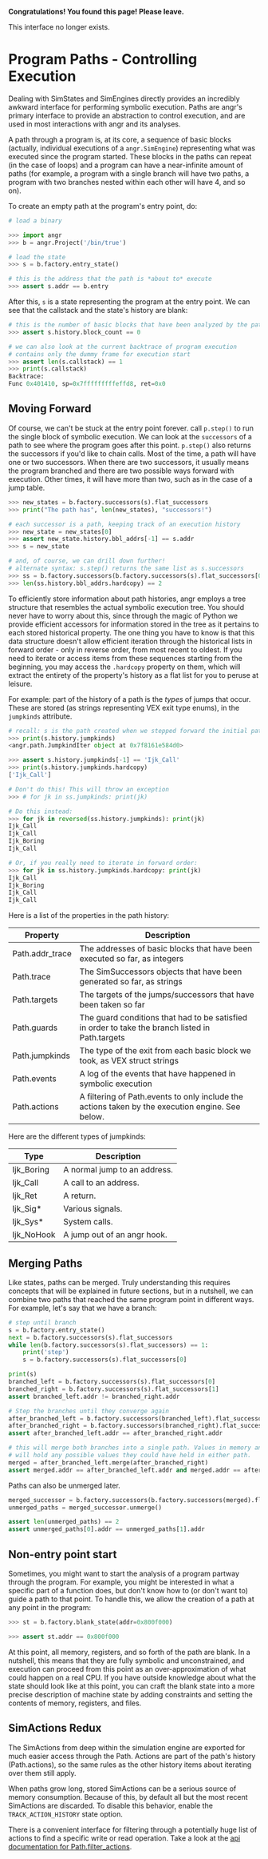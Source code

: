 **Congratulations! You found this page! Please leave.**

This interface no longer exists.

Program Paths - Controlling Execution
=====================================

Dealing with SimStates and SimEngines directly provides an incredibly awkward interface for performing symbolic execution.
Paths are angr's primary interface to provide an abstraction to control execution, and are used in most interactions with angr and its analyses.

A path through a program is, at its core, a sequence of basic blocks (actually, individual executions of a `angr.SimEngine`) representing what was executed since the program started.
These blocks in the paths can repeat (in the case of loops) and a program can have a near-infinite amount of paths (for example, a program with a single branch will have two paths, a program with two branches nested within each other will have 4, and so on).

To create an empty path at the program's entry point, do:

```python
# load a binary

>>> import angr
>>> b = angr.Project('/bin/true')

# load the state
>>> s = b.factory.entry_state()

# this is the address that the path is *about to* execute
>>> assert s.addr == b.entry
```

After this, `s` is a state representing the program at the entry point.
We can see that the callstack and the state's history are blank:

```python
# this is the number of basic blocks that have been analyzed by the path
>>> assert s.history.block_count == 0

# we can also look at the current backtrace of program execution
# contains only the dummy frame for execution start
>>> assert len(s.callstack) == 1
>>> print(s.callstack)
Backtrace:
Func 0x401410, sp=0x7fffffffffeffd8, ret=0x0
```

## Moving Forward

Of course, we can't be stuck at the entry point forever. call `p.step()` to run the single block of symbolic execution.
We can look at the `successors` of a path to see where the program goes after this point. `p.step()` also returns the successors if you'd like to chain calls.
Most of the time, a path will have one or two successors. When there are two successors, it usually means the program branched and there are two possible ways forward with execution. Other times, it will have more than two, such as in the case of a jump table.

```python
>>> new_states = b.factory.successors(s).flat_successors
>>> print("The path has", len(new_states), "successors!")

# each successor is a path, keeping track of an execution history
>>> new_state = new_states[0]
>>> assert new_state.history.bbl_addrs[-1] == s.addr
>>> s = new_state

# and, of course, we can drill down further!
# alternate syntax: s.step() returns the same list as s.successors
>>> ss = b.factory.successors(b.factory.successors(s).flat_successors[0]).flat_successors[0]
>>> len(ss.history.bbl_addrs.hardcopy) == 2
```

To efficiently store information about path histories, angr employs a tree structure that resembles the actual symbolic execution tree.
You should never have to worry about this, since through the magic of Python we provide efficient accessors for information stored in the tree as it pertains to each stored historical property.
The one thing you have to know is that this data structure doesn't allow efficient iteration through the historical lists in forward order - only in reverse order, from most recent to oldest.
If you need to iterate or access items from these sequences starting from the beginning, you may access the `.hardcopy` property on them, which will extract the entirety of the property's history as a flat list for you to peruse at leisure.

For example: part of the history of a path is the *types* of jumps that occur.
These are stored (as strings representing VEX exit type enums), in the `jumpkinds` attribute.

```python
# recall: s is the path created when we stepped forward the initial path once
>>> print(s.history.jumpkinds)
<angr.path.JumpkindIter object at 0x7f8161e584d0>

>>> assert s.history.jumpkinds[-1] == 'Ijk_Call'
>>> print(s.history.jumpkinds.hardcopy)
['Ijk_Call']

# Don't do this! This will throw an exception
>>> # for jk in ss.jumpkinds: print(jk)

# Do this instead:
>>> for jk in reversed(ss.history.jumpkinds): print(jk)
Ijk_Call
Ijk_Call
Ijk_Boring
Ijk_Call

# Or, if you really need to iterate in forward order:
>>> for jk in ss.history.jumpkinds.hardcopy: print(jk)
Ijk_Call
Ijk_Boring
Ijk_Call
Ijk_Call
```

Here is a list of the properties in the path history:

| Property        | Description |
|-----------------|-------------|
| Path.addr_trace | The addresses of basic blocks that have been executed so far, as integers |
| Path.trace      | The SimSuccessors objects that have been generated so far, as strings |
| Path.targets    | The targets of the jumps/successors that have been taken so far |
| Path.guards     | The guard conditions that had to be satisfied in order to take the branch listed in Path.targets |
| Path.jumpkinds  | The type of the exit from each basic block we took, as VEX struct strings |
| Path.events     | A log of the events that have happened in symbolic execution |
| Path.actions    | A filtering of Path.events to only include the actions taken by the execution engine. See below. |

Here are the different types of jumpkinds:

| Type       | Description |
|------------|-------------|
| Ijk_Boring | A normal jump to an address. |
| Ijk_Call   | A call to an address. |
| Ijk_Ret    | A return. |
| Ijk_Sig*   | Various signals. |
| Ijk_Sys*   | System calls. |
| Ijk_NoHook | A jump out of an angr hook. |

## Merging Paths

Like states, paths can be merged.
Truly understanding this requires concepts that will be explained in future sections, but in a nutshell, we can combine two paths that reached the same program point in different ways.
For example, let's say that we have a branch:

```python
# step until branch
s = b.factory.entry_state()
next = b.factory.successors(s).flat_successors
while len(b.factory.successors(s).flat_successors) == 1:
    print('step')
    s = b.factory.successors(s).flat_successors[0]

print(s)
branched_left = b.factory.successors(s).flat_successors[0]
branched_right = b.factory.successors(s).flat_successors[1]
assert branched_left.addr != branched_right.addr

# Step the branches until they converge again
after_branched_left = b.factory.successors(branched_left).flat_successors[0]
after_branched_right = b.factory.successors(branched_right).flat_successors[0]
assert after_branched_left.addr == after_branched_right.addr

# this will merge both branches into a single path. Values in memory and registers
# will hold any possible values they could have held in either path.
merged = after_branched_left.merge(after_branched_right)
assert merged.addr == after_branched_left.addr and merged.addr == after_branched_right.addr
```

Paths can also be unmerged later.

```python
merged_successor = b.factory.successors(b.factory.successors(merged).flat_successor)[0]).flat_successors[0]
unmerged_paths = merged_successor.unmerge()

assert len(unmerged_paths) == 2
assert unmerged_paths[0].addr == unmerged_paths[1].addr
```

## Non-entry point start

Sometimes, you might want to start the analysis of a program partway through the program.
For example, you might be interested in what a specific part of a function does, but don't know how to (or don't want to) guide a path to that point.
To handle this, we allow the creation of a path at any point in the program:

```python
>>> st = b.factory.blank_state(addr=0x800f000)

>>> assert st.addr == 0x800f000
```

At this point, all memory, registers, and so forth of the path are blank. In a nutshell, this means that they are fully symbolic and unconstrained, and execution can proceed from this point as an over-approximation of what could happen on a real CPU. If you have outside knowledge about what the state should look like at this point, you can craft the blank state into a more precise description of machine state by adding constraints and setting the contents of memory, registers, and files.

## SimActions Redux

The SimActions from deep within the simulation engine are exported for much easier access through the Path. Actions are part of the path's history (Path.actions), so the same rules as the other history items about iterating over them still apply.

When paths grow long, stored SimActions can be a serious source of memory consumption. Because of this, by default all but the most recent SimActions are discarded. To disable this behavior, enable the `TRACK_ACTION_HISTORY` state option.

There is a convenient interface for filtering through a potentially huge list of actions to find a specific write or read operation. Take a look at the [api documentation for Path.filter_actions](http://angr.io/api-doc/angr.html#angr.path.Path.filter_actions).
